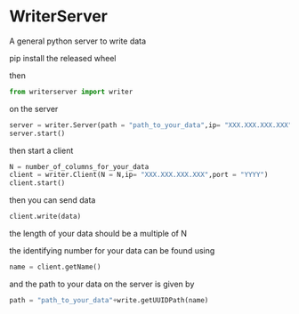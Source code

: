 # WriterServer
A general python server to write data

pip install the released wheel

then 

```python 
from writerserver import writer
```
on the server
```python 
server = writer.Server(path = "path_to_your_data",ip= "XXX.XXX.XXX.XXX",port = "YYYY")
server.start()
```

then start a client
```python
N = number_of_columns_for_your_data
client = writer.Client(N = N,ip= "XXX.XXX.XXX.XXX",port = "YYYY")
client.start()
```
then you can send data

```python
client.write(data)
```
the length of your data should be a multiple of N

the identifying number for your data can be found using

```python
name = client.getName()
```

and the path to your data on the server is given by

```python
path = "path_to_your_data"+write.getUUIDPath(name)
```